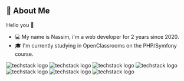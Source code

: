 👾 About Me
------------------------------------------------------------------------------------------------------------------------------------
Hello you 👋

- 💻 My name is Nassim, i'm a web developer for 2 years since 2020.
- 🎓 I'm currently studying in OpenClassrooms on the PHP/Symfony course. 

<!--
**NassimTaoussi/NassimTaoussi** is a ✨ _special_ ✨ repository because its `README.md` (this file) appears on your GitHub profile.

Here are some ideas to get you started:

- 🔭 I’m currently working on ...
- 🌱 I’m currently learning ...
- 👯 I’m looking to collaborate on ...
- 🤔 I’m looking for help with ...
- 💬 Ask me about ...
- 📫 How to reach me: ...
- 😄 Pronouns: ...
- ⚡ Fun fact: ...
-->

![techstack logo](https://readme-components.vercel.app/api?component=logo&logo=PHP&textfill=4682B4&fill=000000)
![techstack logo](https://readme-components.vercel.app/api?component=logo&logo=Symfony&fill=000000)
![techstack logo](https://readme-components.vercel.app/api?component=logo&logo=Webpack&textfill=87CEFA&fill=000000)
![techstack logo](https://readme-components.vercel.app/api?component=logo&logo=Javascript&textfill=FFD700&fill=000000)
![techstack logo](https://readme-components.vercel.app/api?component=logo&logo=MySQL&textfill=5F9EA0&fill=000000)
![techstack logo](https://readme-components.vercel.app/api?component=logo&logo=Bootstrap&textfill=4B0082&fill=000000)
![techstack logo](https://readme-components.vercel.app/api?component=logo&logo=Sass&textfill=FF69B4&fill=000000)
